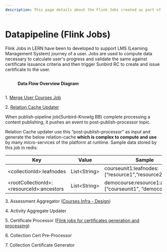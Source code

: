 ```yaml
---
description: This page details about the Flink Jobs created as part of LERN Building block.
---
```


# Datapipeline (Flink Jobs)

Flink Jobs in LERN have been to developed to support LMS (Learning Management System) journey of a user. Jobs are used to compute data necessary to calculate user's progress and validate the same against certificate issuance criteria and then trigger Sunbird RC to create and issue certificate to the user.&#x20;

&#x20;

<figure><img src="../../../.gitbook/assets/OVERVIEW - LERN JOBS.drawio.png" alt=""><figcaption><p><strong>Data Flow Overview Diagram</strong></p></figcaption></figure>

<figure><img src="../../../.gitbook/assets/V3 LERN - CERTIFICATE GENERATION FLOW.drawio.png" alt=""><figcaption></figcaption></figure>





1\. [Merge User Courses Job](https://project-sunbird.atlassian.net/wiki/spaces/SLBB/pages/3129704449/SB-28061+Migrate+Merge-User-Courses+samza+to+flink+job)

2\. [Relation Cache Updater](https://project-sunbird.atlassian.net/wiki/spaces/SBDES/pages/1520042020/Course+Infra+-+Async+Jobs+-+Implementation+Design)

When publish-pipeline job(Sunbird-Knowlg BB) complete processing a content publishing, it pushes an event to post-publish-processor topic.

Relation Cache updater use this “post-publish-processor” as input and generate the below relation-cache **which is complex to compute and use** by many micro-services of the platform at runtime. Sample data stored by this job in redis:

| **Key**                                     | **Value**     | **Sample**                                                     |
| ------------------------------------------- | ------------- | -------------------------------------------------------------- |
| \<collectionId>:leafnodes                   | List\<String> | courseunit1:leafnodes: \[“resource1”,”resource2”,]             |
| \<rootCollectionId>:\<resourceId>:ancestors | List\<String> | democourse:resource1:ancestors: \[“courseunit1”, “democourse”] |

3\. Assessment Aggregator ([Courses Infra - Design](https://project-sunbird.atlassian.net/wiki/spaces/SBDES/pages/1493041222/Courses+Infra+-+Design))

4\. Activity Aggregate Updater

5\. Certificate Processor ([Flink jobs for certificates generation and processing](https://project-sunbird.atlassian.net/wiki/spaces/SBDES/pages/1782087720/Flink+jobs+for+certificates+generation+and+processing))

6\. Collection Cert Pre-Processor

7\. Collection Certificate Generator&#x20;



